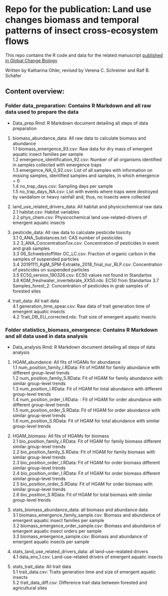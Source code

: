 # Repo for the publication: Land use changes biomass and temporal patterns of insect cross-ecosystem flows


This repo contains the R code and data for the related manuscript [published in Global Change Biology](https://doi.org/10.1111/gcb.16462)

Written by Katharina Ohler, revised by Verena C. Schreiner and Ralf B. Schäfer

## Content overview: 

### Folder data_preparation: Contains R Markdown and all raw data used to prepare the data
  - Data_prep.Rmd: R Markdown document detailing all steps of data preparation
  
 1. biomass_abundance_data: All raw data to calculate biomass and abundance  
     1.1 biomass_emergence_93.csv: Raw data for dry mass of emergent aquatic insect families per sample  
   1.2 emergence_identification_92.csv: Number of all organisms identified in samples collected with emergence traps  
   1.3 emergence_NA_0_92.csv: List of all samples with information on missing samples, identified samples and samples, in which emergence = 0  
  1.4 no_trap_days.csv: Sampling days per sample  
  1.5 no_trap_days_NA.csv: List with events where traps were destroyed by vandalism or heavy rainfall and, thus, no insects were collected

 2. land_use_related_drivers_data: All habitat and physicochemical raw data  
  2.1 habitat.csv: Habitat variables  
  2.2 phys_chem.csv: Physicochemical land use-related-drivers of emergent aquatic insects  

 3. pesticide_data: All raw data to calculate pesticide toxicity  
  3.1 0_ANA_Substances.txt: CAS number of pesticides  
  3.2 3_ANA_ConcentrationTox.csv: Concentration of pesticides in event and grab samples  
  3.3 06_Schwebstoffilter GC_LC.csv: Fraction of organic carbon in the samples of suspended particles  
  3.4 20191111_KgM_SPM-Extrakte_2018_final_nur_RLP.csv: Concentration of pesticides on suspended particles  
  3.5 EC50_version_190326.csv: EC50 values not found in Standartox  
  3.6 KGM_freshwater_invertebrate_XX50.rds: EC50 from Standartox
  3.7 Samples_forest_2: Concentration of pesticides in grab samples of forested sites  
  
4. trait_data: All trait data  
  4.1 generation_time_spear.csv: Raw data of trait generation time of emergent aquatic insects  
  4.2 Trait_DB_EU_corrected.rds: Trait size of emergent aquatic insects

 
### Folder statistics_biomass_emergence: Contains R Markdown and all data used in data analysis
  - Data_analysis.Rmd: R Markdown document detailing all steps of data analysis

 1.  HGAM_abundance: All fits of HGAMs for abundance     
  1.1 num_position_family_I.RData: Fit of HGAM for family abundance with different group-level trends  
  1.2 num_position_family_S.RData: Fit of HGAM for family abundance with similar group-level trends  
  1.3 num_position_I.RData: Fit of HGAM for total abundance with different group-level trends  
  1.4 num_position_order_I.RData: : Fit of HGAM for order abundance with different group-level trends  
  1.5 num_position_order_S.RData: Fit of HGAM for order abundance with similar group-level trends  
  1.6 num_position_S.RData: Fit of HGAM for total abundance with similar group-level trends  
  
  2. HGAM_biomass: All fits of HGAMs for biomass  
    2.1 bio_position_family_I.RData: Fit of HGAM for family biomass different similar group-level trends  
  2.2 bio_position_family_S.RData: Fit of HGAM for family biomass with similar group-level trends  
  2.3 bio_position_order_I.RData: Fit of HGAM for order biomass different similar group-level trends    
  2.4 bio_position_order_I.RData: Fit of HGAM for order biomass different similar group-level trends    
  2.5 bio_position_order_S.RData: Fit of HGAM for order biomass with similar group-level trends  
  2.6 bio_position_S.RData: Fit of HGAM for total biomass with similar group-level trends  
  
   3. stats_biomass_abundance_data: all biomass and abundance data  
  3.1 biomass_emergence_family_sample.csv: Biomass and abundance of emergent aquatic insect families per sample  
  3.2 biomass_emergence_order_sample.csv: Biomass and abundance of emergent aquatic insect orders per sample  
  3.3 biomass_emergence_sample.csv: Biomass and abundance of emergent aquatic insects per sample  
  
 4. stats_land_use_related_drivers_data: all land-use-realated drivers  
  4.1 data_env_1.csv: Land-use-related drivers of emergent aquatic insects
 
 5. stats_trait_data: All trait data  
  5.1 trait_data.csv: Traits generation time and size of emergent aquatic insects  
  5.2 trait_data_diff.csv: Difference trait data between forested and agricultural sites 
